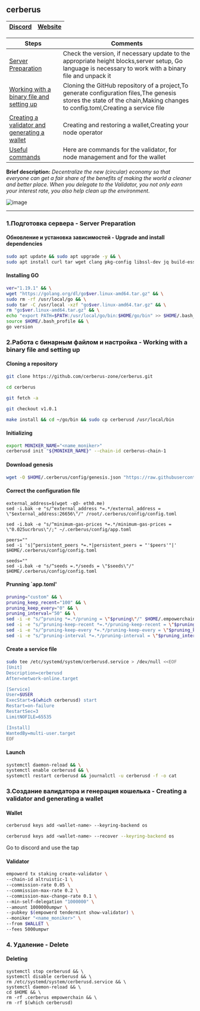 ## cerberus


[Discord](https://discord.gg/wjMC7J4Q) | [Website](https://docs.cerberus.zone/running-a-validator.html)
--- | --- |

Steps | Comments
--- | --- |
[Server Preparation](https://github.com/DanilJPG/nodes_testnets/tree/main/EmpowerChain#1%D0%BF%D0%BE%D0%B4%D0%B3%D0%BE%D1%82%D0%BE%D0%B2%D0%BA%D0%B0-%D1%81%D0%B5%D1%80%D0%B2%D0%B5%D1%80%D0%B0---server-preparation:~:text=1.%D0%9F%D0%BE%D0%B4%D0%B3%D0%BE%D1%82%D0%BE%D0%B2%D0%BA%D0%B0%20%D1%81%D0%B5%D1%80%D0%B2%D0%B5%D1%80%D0%B0%20%2D%20Server%20Preparation) | Check the version, if necessary update to the appropriate height blocks,server setup, Go language is necessary to work with a binary file and unpack it
[Working with a binary file and setting up](https://github.com/DanilJPG/nodes_testnets/tree/main/EmpowerChain#:~:text=2.%D0%A0%D0%B0%D0%B1%D0%BE%D1%82%D0%B0%20%D1%81%20%D0%B1%D0%B8%D0%BD%D0%B0%D1%80%D0%BD%D1%8B%D0%BC%20%D1%84%D0%B0%D0%B9%D0%BB%D0%BE%D0%BC%20%D0%B8%20%D0%BD%D0%B0%D1%81%D1%82%D1%80%D0%BE%D0%B9%D0%BA%D0%B0%20%2D%20Working%20with%20a%20binary%20file%20and%20setting%20up) | Cloning the GitHub repository of a project,To generate configuration files,The genesis stores the state of the chain,Making changes to config.toml,Creating a service file
[Creating a validator and generating a wallet](https://github.com/DanilJPG/nodes_testnets/blob/main/EmpowerChain/Readme.md#:~:text=3.%D0%A1%D0%BE%D0%B7%D0%B4%D0%B0%D0%BD%D0%B8%D0%B5%20%D0%B2%D0%B0%D0%BB%D0%B8%D0%B4%D0%B0%D1%82%D0%BE%D1%80%D0%B0%20%D0%B8%20%D0%B3%D0%B5%D0%BD%D0%B5%D1%80%D0%B0%D1%86%D0%B8%D1%8F%20%D0%BA%D0%BE%D1%88%D0%B5%D0%BB%D1%8C%D0%BA%D0%B0%20%2D%20Creating%20a%20validator%20and%20generating%20a%20wallet) | Creating and restoring a wallet,Creating your node operator
[Useful commands](https://github.com/DanilJPG/nodes_testnets/blob/main/EmpowerChain/Useful%20Commands.md) | Here are commands for the validator, for node management and for the wallet


**Brief description:** *Decentralize the new (circular) economy so that everyone can get a fair share of the benefits of making the world a cleaner and better place. When you delegate to the Validator, you not only earn your interest rate, you also help clean up the environment*.

![image](https://user-images.githubusercontent.com/57448493/200168721-ca5c593a-0054-4c69-9eeb-14243678f4fc.png)

***

### 1.Подготовка сервера - Server Preparation 
#### Обновление и установка зависимостей - Upgrade and install dependencies
```Bash
sudo apt update && sudo apt upgrade -y && \
sudo apt install curl tar wget clang pkg-config libssl-dev jq build-essential bsdmainutils git make ncdu gcc git jq chrony liblz4-tool -y
```
#### Installing GO
```Bash
ver="1.19.1" && \
wget "https://golang.org/dl/go$ver.linux-amd64.tar.gz" && \
sudo rm -rf /usr/local/go && \
sudo tar -C /usr/local -xzf "go$ver.linux-amd64.tar.gz" && \
rm "go$ver.linux-amd64.tar.gz" && \
echo "export PATH=$PATH:/usr/local/go/bin:$HOME/go/bin" >> $HOME/.bash_profile && \
source $HOME/.bash_profile && \
go version
```

### 2.Работа с бинарным файлом и настройка - Working with a binary file and setting up
#### Cloning a repository 
```Bash
git clone https://github.com/cerberus-zone/cerberus.git

cd cerberus

git fetch -a

git checkout v1.0.1

make install && cd ~/go/bin && sudo cp cerberusd /usr/local/bin
```
#### Initializing
```Bash
export MONIKER_NAME="<name_moniker>"
cerberusd init "${MONIKER_NAME}" --chain-id cerberus-chain-1
```
#### Download genesis
```Bash
wget -O $HOME/.cerberus/config/genesis.json "https://raw.githubusercontent.com/cerberus-zone/cerberus_genesis/main/genesis.json"
```
#### Correct the configuration file
```Shell
external_address=$(wget -qO- eth0.me)
sed -i.bak -e "s/^external_address *=.*/external_address = \"$external_address:26656\"/" /root/.cerberus/config/config.toml

sed -i.bak -e "s/^minimum-gas-prices *=.*/minimum-gas-prices = \"0.025ucrbrus\"/;" ~/.cerberus/config/app.toml

peers=""
sed -i 's|^persistent_peers *=.*|persistent_peers = "'$peers'"|' $HOME/.cerberus/config/config.toml

seeds=""
sed -i.bak -e "s/^seeds =.*/seeds = \"$seeds\"/" $HOME/.cerberus/config/config.toml
```
#### Prunning `app.toml'
```Bash
pruning="custom" && \
pruning_keep_recent="100" && \
pruning_keep_every="0" && \
pruning_interval="50" && \
sed -i -e "s/^pruning *=.*/pruning = \"$pruning\"/" $HOME/.empowerchain/config/app.toml && \
sed -i -e "s/^pruning-keep-recent *=.*/pruning-keep-recent = \"$pruning_keep_recent\"/" $HOME/.empowerchain/config/app.toml && \
sed -i -e "s/^pruning-keep-every *=.*/pruning-keep-every = \"$pruning_keep_every\"/" $HOME/.empowerchain/config/app.toml && \
sed -i -e "s/^pruning-interval *=.*/pruning-interval = \"$pruning_interval\"/" $HOME/.empowerchain/config/app.toml
```
#### Create a service file
```Bash
sudo tee /etc/systemd/system/cerberusd.service > /dev/null <<EOF
[Unit]
Description=cerberusd
After=network-online.target

[Service]
User=$USER
ExecStart=$(which cerberusd) start
Restart=on-failure
RestartSec=3
LimitNOFILE=65535

[Install]
WantedBy=multi-user.target
EOF

```
#### Launch
```Bash
systemctl daemon-reload && \
systemctl enable cerberusd && \
systemctl restart cerberusd && journalctl -u cerberusd -f -o cat
```
### 3.Создание валидатора и генерация кошелька - Creating a validator and generating a wallet
#### Wallet 
```Bash
cerberusd keys add <wallet-name> --keyring-backend os

cerberusd keys add <wallet-name> --recover --keyring-backend os
```
Go to discord and use the tap 

#### Validator
```Bash
empowerd tx staking create-validator \
--chain-id altruistic-1 \
--commission-rate 0.05 \
--commission-max-rate 0.2 \
--commission-max-change-rate 0.1 \
--min-self-delegation "1000000" \
--amount 1000000umpwr \
--pubkey $(empowerd tendermint show-validator) \
--moniker "<name_moniker>" \
--from $WALLET \
--fees 5000umpwr
```

### 4. Удаление - Delete
#### Deleting
```Shell
systemctl stop cerberusd && \
systemctl disable cerberusd && \
rm /etc/systemd/system/cerberusd.service && \
systemctl daemon-reload && \
cd $HOME && \
rm -rf .cerberus empowerchain && \
rm -rf $(which cerberusd)
```
